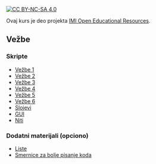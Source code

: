 [![CC BY-NC-SA 4.0][licence-shield]][licence]

Ovaj kurs je deo projekta [IMI Open Educational Resources](https://imioer.github.io).

## Vežbe

### Skripte

- [Vežbe 1](vezbe/01.md)
- [Vežbe 2](vezbe/02.md)
- [Vežbe 3](vezbe/03.md)
- [Vežbe 4](vezbe/04.md)
- [Vežbe 5](vezbe/05.md)
- [Vežbe 6](vezbe/06.md)
- [Slojevi](vezbe/slojevi.md)
- [GUI](vezbe/gui.md)
- [Niti](vezbe/niti.md)

### Dodatni materijali (opciono)

- [Liste](korisni-materijali/liste.md)
- [Smernice za bolje pisanje koda](korisni-materijali/bolji-kod.md)

[licence]: http://creativecommons.org/licenses/by-nc-sa/4.0/
[licence-shield]: https://img.shields.io/badge/License-CC%20BY--NC--SA%204.0-lightgrey.svg
